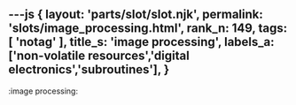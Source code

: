 ---js
{
  layout: 'parts/slot/slot.njk',
  permalink: 'slots/image_processing.html',
  rank_n: 149,
  tags: [ 'notag' ],
  title_s: 'image processing',
  labels_a: ['non-volatile resources','digital electronics','subroutines'],
}
---
:image processing:

